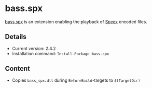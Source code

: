 bass.spx
===

[bass.spx] is an extension enabling the playback of [Speex](http://www.speex.org/) encoded files.

Details
---
  - Current version: 2.4.2
  - Installation command: ``Install-Package bass.spx``

Content
---
  - Copies ``bass_spx.dll`` during ``BeforeBuild``-targets to ``$(TargetDir)``

[bass.spx]:       http://www.un4seen.com/bass.html
